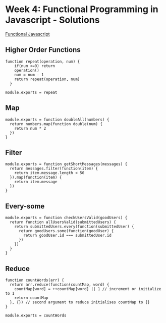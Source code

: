 # Week 4: Functional Programming in Javascript - Solutions

[Functional Javascript](https://nodeschool.io/)

## Higher Order Functions

```
function repeat(operation, num) {
    if(num <=0) return
    operation()
    num = num - 1
    return repeat(operation, num)
  }

module.exports = repeat
```

## Map

```
module.exports = function doubleAll(numbers) {
  return numbers.map(function double(num) {
    return num * 2
  })
}
```


## Filter

```
module.exports = function getShortMessages(messages) {
  return messages.filter(function(item) {
    return item.message.length < 50
  }).map(function(item) {
    return item.message
  })
}
```

## Every-some

```
module.exports = function checkUsersValid(goodUsers) {
  return function allUsersValid(submittedUsers) {
    return submittedUsers.every(function(submittedUser) {
      return goodUsers.some(function(goodUser) {
        return goodUser.id === submittedUser.id
      })
    })
  }
}
```

## Reduce

```
function countWords(arr) {
  return arr.reduce(function(countMap, word) {
    countMap[word] = ++countMap[word] || 1 // increment or initialize to 1
    return countMap
  }, {}) // second argument to reduce initialises countMap to {}
}

module.exports = countWords
```
